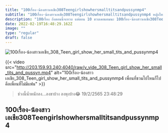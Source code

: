 ```yaml
---
title: "100เรื่อง-น้องสาวเอเชีย308Teengirlshowhersmalltitsandpussynmp4"
subtitle: "100เรื่อง-น้องสาวเอเชีย308Teengirlshowhersmalltitsandpussynmp4 หญิงไทยใจงาม นอนตีสาม ตื่นเที่ยงวัน"
description: "100เรื่อง ถึงตอนนี้จะอวบ แต่ตอน 10 ขวบเคยผอมนะ 100เรื่อง-น้องสาวเอเชีย308Teengirlshowhersmalltitsandpussynmp4 19/2/2565 23:48:29"
date: 2022-02-19T16:48:29.162Z
image: ""
type: "regular"
draft: false
---
```


![100เรื่อง-น้องสาวเอเชีย_308_Teen_girl_show_her_small_tits_and_pussynmp4](http://203.159.93.240:4040/raw/v_vide_308_Teen_girl_show_her_small_tits_and_pussyn.jpg)

{{< video src="http://203.159.93.240:4040/raw/v_vide_308_Teen_girl_show_her_small_tits_and_pussyn.mp4" alt="100เรื่อง-น้องสาวเอเชีย_308_Teen_girl_show_her_small_tits_and_pussynmp4 เพื่อนที่ชวนไปไหนก็ไป คือเพื่อนที่ไม่มีแฟน" >}}


> ช่วงนี้น้ำหนักลง...ลงขาบ้าง ลงพุงบ้าง😂 19/2/2565 23:48:29

## 100เรื่อง-น้องสาวเอเชีย308Teengirlshowhersmalltitsandpussynmp4

